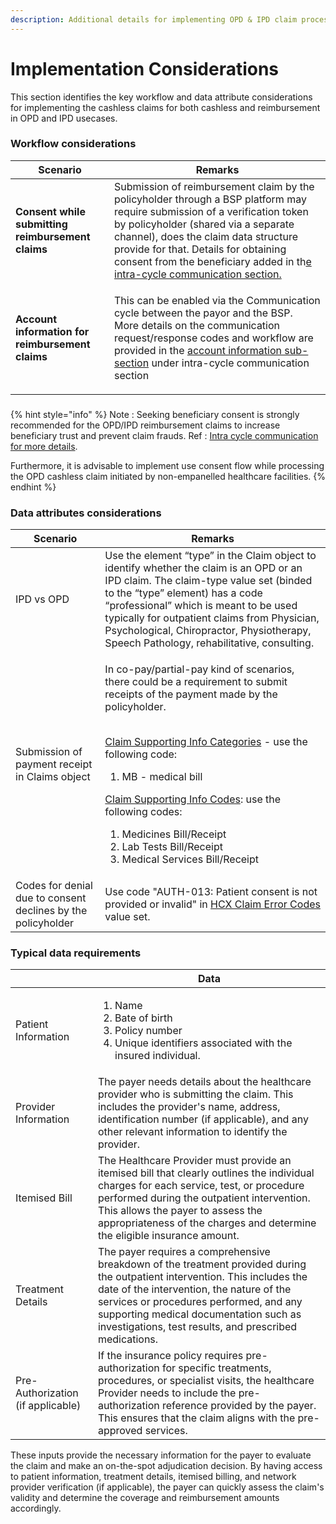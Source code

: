 ```yaml
---
description: Additional details for implementing OPD & IPD claim process using HCX protocol
---
```


# Implementation Considerations

This section identifies the key workflow and data attribute considerations for implementing the cashless claims for both cashless and reimbursement  in OPD and IPD usecases.&#x20;

### **Workflow considerations**&#x20;

| Scenario                                           | Remarks                                                                                                                                                                                                                                                                                                                                                                                                                                                                              |
| -------------------------------------------------- | ------------------------------------------------------------------------------------------------------------------------------------------------------------------------------------------------------------------------------------------------------------------------------------------------------------------------------------------------------------------------------------------------------------------------------------------------------------------------------------ |
| **Consent while submitting reimbursement claims**  | Submission of reimbursement claim by the policyholder through a BSP platform may require submission of a verification token by policyholder (shared via a separate channel), does the claim data structure provide for that. Details for obtaining consent from the beneficiary added in th[e intra-cycle communication section.](../hcx-technical-specifications/open-protocol/key-components-building-blocks/exchange-protocol/alternate-message-flows/intra-cycle-communication/) |
| **Account information for reimbursement claims**   | <p>This can be enabled via the Communication cycle between the payor and the BSP. <br>More details on the communication request/response codes and workflow are provided in the <a href="../hcx-technical-specifications/open-protocol/key-components-building-blocks/exchange-protocol/alternate-message-flows/intra-cycle-communication/seeking-account-information.md">account information sub-section</a> under intra-cycle communication section</p>                            |

###

{% hint style="info" %}
Note : Seeking beneficiary consent is strongly recommended for the OPD/IPD reimbursement claims to increase beneficiary trust and prevent claim frauds. Ref : [Intra cycle communication for more details](../hcx-technical-specifications/open-protocol/key-components-building-blocks/exchange-protocol/alternate-message-flows/intra-cycle-communication/).

Furthermore, it is advisable to implement use consent flow while processing the OPD cashless claim  initiated by non-empanelled healthcare facilities.&#x20;
{% endhint %}

### **Data attributes considerations**&#x20;

| Scenario                                                     | Remarks                                                                                                                                                                                                                                                                                                                                                                                                                                                                                                                                                                                                              |
| ------------------------------------------------------------ | -------------------------------------------------------------------------------------------------------------------------------------------------------------------------------------------------------------------------------------------------------------------------------------------------------------------------------------------------------------------------------------------------------------------------------------------------------------------------------------------------------------------------------------------------------------------------------------------------------------------- |
| IPD vs OPD                                                   | Use the element “type” in the Claim object to identify whether the claim is an OPD or an IPD claim. The claim-type value set (binded to the “type” element) has a code “professional” which is meant to be used typically for outpatient claims from Physician, Psychological, Chiropractor, Physiotherapy, Speech Pathology, rehabilitative, consulting.                                                                                                                                                                                                                                                            |
| Submission of payment receipt in Claims object               | <p></p><p>In co-pay/partial-pay kind of scenarios, there could be a requirement to submit receipts of the payment made by the policyholder. </p><p><br><a href="https://ig.hcxprotocol.io/v0.9/ValueSet-claim-supporting-info-categories.html">Claim Supporting Info Categories</a> - use the following code:</p><ol><li>MB - medical bill</li></ol><p><a href="https://ig.hcxprotocol.io/v0.9/ValueSet-claim-supporting-info-codes.html">Claim Supporting Info Codes</a>: use the following codes:</p><ol><li>Medicines Bill/Receipt</li><li>Lab Tests Bill/Receipt</li><li>Medical Services Bill/Receipt</li></ol> |
| Codes for denial due to consent declines by the policyholder | Use code "AUTH-013: Patient consent is not provided or invalid" in [HCX Claim Error Codes](https://ig.hcxprotocol.io/v0.9/ValueSet-claim-error-codes.html) value set.                                                                                                                                                                                                                                                                                                                                                                                                                                                |

### Typical data requirements&#x20;

|                                   | Data                                                                                                                                                                                                                                                                                                                  |
| --------------------------------- | --------------------------------------------------------------------------------------------------------------------------------------------------------------------------------------------------------------------------------------------------------------------------------------------------------------------- |
| Patient Information               | <ol><li>Name </li><li>Bate of birth </li><li>Policy number </li><li>Unique identifiers associated with the insured individual.</li></ol>                                                                                                                                                                              |
| Provider Information              | The payer needs details about the healthcare provider who is submitting the claim. This includes the provider's name, address, identification number (if applicable), and any other relevant information to identify the provider.                                                                                    |
| Itemised Bill                     | The Healthcare Provider must provide an itemised bill that clearly outlines the individual charges for each service, test, or procedure performed during the outpatient intervention. This allows the payer to assess the appropriateness of the charges and determine the eligible insurance amount.                 |
| Treatment Details                 | The payer requires a comprehensive breakdown of the treatment provided during the outpatient intervention. This includes the date of the intervention, the nature of the services or procedures performed, and any supporting medical documentation such as investigations, test results, and prescribed medications. |
| Pre-Authorization (if applicable) | If the insurance policy requires pre-authorization for specific treatments, procedures, or specialist visits, the healthcare Provider needs to include the pre-authorization reference provided by the payer. This ensures that the claim aligns with the pre-approved services.                                      |

These inputs provide the necessary information for the payer to evaluate the claim and make an on-the-spot adjudication decision. By having access to patient information, treatment details, itemised billing, and network provider verification (if applicable), the payer can quickly assess the claim's validity and determine the coverage and reimbursement amounts accordingly.
